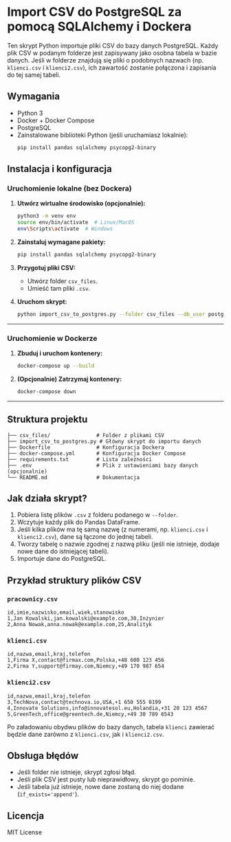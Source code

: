 # Import CSV do PostgreSQL za pomocą SQLAlchemy i Dockera

Ten skrypt Python importuje pliki CSV do bazy danych PostgreSQL. Każdy plik CSV w podanym folderze jest zapisywany jako osobna tabela w bazie danych. Jeśli w folderze znajdują się pliki o podobnych nazwach (np. `klienci.csv` i `klienci2.csv`), ich zawartość zostanie połączona i zapisania do tej samej tabeli.

## Wymagania
- Python 3
- Docker + Docker Compose
- PostgreSQL
- Zainstalowane biblioteki Python (jeśli uruchamiasz lokalnie):
  ```bash
  pip install pandas sqlalchemy psycopg2-binary
  ```

## Instalacja i konfiguracja

### Uruchomienie lokalne (bez Dockera)
1. **Utwórz wirtualne środowisko (opcjonalnie):**
   ```bash
   python3 -m venv env
   source env/bin/activate  # Linux/MacOS
   env\Scripts\activate  # Windows
   ```

2. **Zainstaluj wymagane pakiety:**
   ```bash
   pip install pandas sqlalchemy psycopg2-binary
   ```

3. **Przygotuj pliki CSV:**
   - Utwórz folder `csv_files`.
   - Umieść tam pliki `.csv`.

4. **Uruchom skrypt:**
   ```bash
   python import_csv_to_postgres.py --folder csv_files --db_user postgres --db_password secret --db_host 127.0.0.1 --db_port 5432 --db_name mydb
   ```

---
### Uruchomienie w Dockerze

1. **Zbuduj i uruchom kontenery:**
   ```bash
   docker-compose up --build
   ```

2. **(Opcjonalnie) Zatrzymaj kontenery:**
   ```bash
   docker-compose down
   ```

---
## Struktura projektu
```
├── csv_files/               # Folder z plikami CSV
├── import_csv_to_postgres.py # Główny skrypt do importu danych
├── Dockerfile               # Konfiguracja Dockera
├── docker-compose.yml       # Konfiguracja Docker Compose
├── requirements.txt         # Lista zależności
├── .env                     # Plik z ustawieniami bazy danych (opcjonalnie)
└── README.md                # Dokumentacja
```

## Jak działa skrypt?
1. Pobiera listę plików `.csv` z folderu podanego w `--folder`.
2. Wczytuje każdy plik do Pandas DataFrame.
3. Jeśli kilka plików ma tę samą nazwę (z numerami, np. `klienci.csv` i `klienci2.csv`), dane są łączone do jednej tabeli.
4. Tworzy tabelę o nazwie zgodnej z nazwą pliku (jeśli nie istnieje, dodaje nowe dane do istniejącej tabeli).
5. Importuje dane do PostgreSQL.

## Przykład struktury plików CSV
### `pracownicy.csv`
```
id,imie,nazwisko,email,wiek,stanowisko
1,Jan Kowalski,jan.kowalski@example.com,30,Inżynier
2,Anna Nowak,anna.nowak@example.com,25,Analityk
```

### `klienci.csv`
```
id,nazwa,email,kraj,telefon
1,Firma X,contact@firmax.com,Polska,+48 600 123 456
2,Firma Y,support@firmay.com,Niemcy,+49 170 987 654
```

### `klienci2.csv`
```
id,nazwa,email,kraj,telefon
3,TechNova,contact@technova.io,USA,+1 650 555 0199
4,Innovate Solutions,info@innovatesol.eu,Holandia,+31 20 123 4567
5,GreenTech,office@greentech.de,Niemcy,+49 30 789 6543
```

Po załadowaniu obydwu plików do bazy danych, tabela `klienci` zawierać będzie dane zarówno z `klienci.csv`, jak i `klienci2.csv`.

## Obsługa błędów
- Jeśli folder nie istnieje, skrypt zgłosi błąd.
- Jeśli plik CSV jest pusty lub nieprawidłowy, skrypt go pominie.
- Jeśli tabela już istnieje, nowe dane zostaną do niej dodane (`if_exists='append'`).

## Licencja
MIT License
